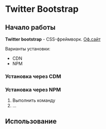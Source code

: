 # Twitter Bootstrap

## Начало работы
**Twitter bootstrap** - CSS-фреймворк. [Оф.сайт](https://getbootstrap.com)

Варианты установки:
* CDN
* NPM

### Установка через CDM

### Установка через NPM

1. Выполнить команду
1. ...

## Использование

